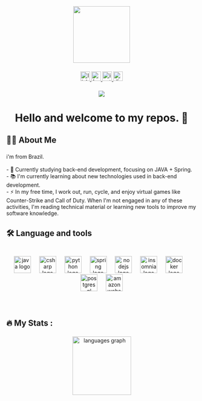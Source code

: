 <div align="center">
  <img height="150" src="https://media1.giphy.com/media/v1.Y2lkPTc5MGI3NjExcTVid3BpZ2Q2aHh4dHB1OW0xcHRiMWhkMXpxM3psbzFqa3JlZXBwZyZlcD12MV9pbnRlcm5hbF9naWZfYnlfaWQmY3Q9Zw/EZr27ZbJwmjE9PGyLN/giphy.gif"  />
</div>

###

<div align="center">
  <a href="https://www.linkedin.com/in/thiagoduartelisboa/" target="_blank">
    <img src="https://img.shields.io/static/v1?message=LINKEDIN&logo=linkedin&label=&color=0077B5&logoColor=white&labelColor=&style=for-the-badge" height="25" alt="linkedin logo"  />
  </a>
  <a href="https://www.behance.net/thiagolisboa14" target="_blank">
    <img src="https://img.shields.io/static/v1?message=BEHANCE&logo=behance&label=&color=1769ff&logoColor=white&labelColor=&style=for-the-badge" height="25" alt="behance logo"  />
  </a>
  <a href="https://www.instagram.com/drt_duarte/" target="_blank">
    <img src="https://img.shields.io/static/v1?message=INSTAGRAM&logo=instagram&label=&color=E4405F&logoColor=white&labelColor=&style=for-the-badge" height="25" alt="instagram logo"  />
  </a>
  <a href="lisboa9055" target="_blank">
    <img src="https://img.shields.io/static/v1?message=Discord&logo=discord&label=&color=7289DA&logoColor=white&labelColor=&style=for-the-badge" height="25" alt="discord logo"  />
  </a>
</div>

###

<div align="center">
  <img src="https://visitor-badge.laobi.icu/badge?page_id=tvlisboa.tvlisboa&left_text=visitors"  />
</div>

###

<h1 align="center">Hello and welcome to my repos. 👋</h1>

###

<h2 align="left">👩‍💻  About Me</h2>

###

<p align="left">i'm from Brazil.<br><br>- 🔭 Currently studying back-end development, focusing on JAVA + Spring.<br>- 📚 I'm currently learning about new technologies used in back-end development.<br>- ⚡ In my free time, I work out, run, cycle, and enjoy virtual games like Counter-Strike and Call of Duty. When I'm not engaged in any of these activities, I'm reading technical material or learning new tools to improve my software knowledge.</p>

###

<h2 align="left">🛠 Language and tools</h2>

###

<br clear="both">

<div align="center">
  <img src="https://cdn.jsdelivr.net/gh/devicons/devicon/icons/java/java-original.svg" height="45" alt="java logo"  />
  <img width="14" />
  <img src="https://cdn.jsdelivr.net/gh/devicons/devicon/icons/csharp/csharp-original.svg" height="45" alt="csharp logo"  />
  <img width="14" />
  <img src="https://cdn.jsdelivr.net/gh/devicons/devicon/icons/python/python-original.svg" height="45" alt="python logo"  />
  <img width="14" />
  <img src="https://cdn.jsdelivr.net/gh/devicons/devicon/icons/spring/spring-original.svg" height="45" alt="spring logo"  />
  <img width="14" />
  <img src="https://cdn.jsdelivr.net/gh/devicons/devicon/icons/nodejs/nodejs-original.svg" height="45" alt="nodejs logo"  />
  <img width="14" />
  <img src="https://cdn.jsdelivr.net/gh/devicons/devicon/icons/insomnia/insomnia-original.svg" height="45" alt="insomnia logo"  />
  <img width="14" />
  <img src="https://cdn.jsdelivr.net/gh/devicons/devicon/icons/docker/docker-original.svg" height="45" alt="docker logo"  />
  <img width="14" />
  <img src="https://cdn.jsdelivr.net/gh/devicons/devicon/icons/postgresql/postgresql-original.svg" height="45" alt="postgresql logo"  />
  <img width="14" />
  <img src="https://cdn.jsdelivr.net/gh/devicons/devicon/icons/amazonwebservices/amazonwebservices-line-wordmark.svg" height="45" alt="amazonwebservices logo"  />
</div>

###

<br clear="both">

<h2 align="left">🔥   My Stats :</h2>

###

<div align="center">
  <img src="https://github-readme-stats.vercel.app/api/top-langs?username=tvlisboa&locale=en&hide_title=false&layout=compact&card_width=320&langs_count=10&theme=highcontrast&hide_border=true&order=2" height="155" alt="languages graph"  />
</div>

###
